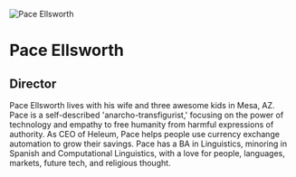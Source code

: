 ![Pace Ellsworth](assets/pace-ellsworth.png)
# Pace Ellsworth
## Director
Pace Ellsworth lives with his wife and three awesome kids in Mesa, AZ. Pace is a self-described 'anarcho-transfigurist,' focusing on the power of technology and empathy to free humanity from harmful expressions of authority. As CEO of Heleum, Pace helps people use currency exchange automation to grow their savings. Pace has a BA in Linguistics, minoring in Spanish and Computational Linguistics, with a love for people, languages, markets, future tech, and religious thought.

